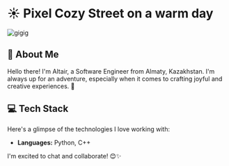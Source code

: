 # ☀️ Pixel Cozy Street on a warm day
![gigig](https://wallpaperaccess.com/full/6364907.gif)

## 👋 About Me
Hello there! I'm Altair, a Software Engineer from Almaty, Kazakhstan. I'm always up for an adventure, especially when it comes to crafting joyful and creative experiences. 🚀

## 💻 Tech Stack
Here's a glimpse of the technologies I love working with:

- **Languages:** Python, C++

I'm excited to chat and collaborate! 😊✨
